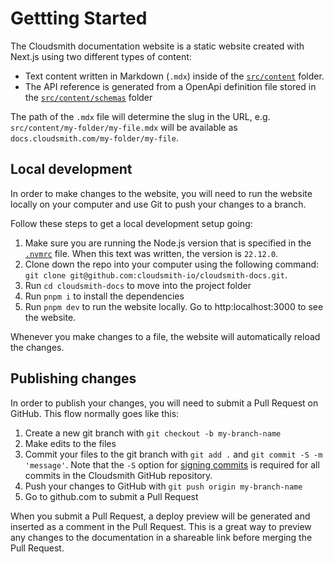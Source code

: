 # Gettting Started

The Cloudsmith documentation website is a static website created with Next.js using two different types of content:

- Text content written in Markdown (`.mdx`) inside of the [`src/content`](./src/content) folder.
- The API reference is generated from a OpenApi definition file stored in the [`src/content/schemas`](./src/content/schemas) folder

The path of the `.mdx` file will determine the slug in the URL, e.g. `src/content/my-folder/my-file.mdx` will be available as `docs.cloudsmith.com/my-folder/my-file`.

## Local development

In order to make changes to the website, you will need to run the website locally on your computer and use Git to push your changes to a branch.

Follow these steps to get a local development setup going:

1. Make sure you are running the Node.js version that is specified in the [`.nvmrc`](./nvmrc) file. When this text was written, the version is `22.12.0`.
2. Clone down the repo into your computer using the following command: `git clone git@github.com:cloudsmith-io/cloudsmith-docs.git`.
3. Run `cd cloudsmith-docs` to move into the project folder
4. Run `pnpm i` to install the dependencies
5. Run `pnpm dev` to run the website locally. Go to http:localhost:3000 to see the website.

Whenever you make changes to a file, the website will automatically reload the changes.

## Publishing changes

In order to publish your changes, you will need to submit a Pull Request on GitHub. This flow normally goes like this:

1. Create a new git branch with `git checkout -b my-branch-name`
2. Make edits to the files
3. Commit your files to the git branch with `git add .` and `git commit -S -m 'message'`. Note that the `-S` option for [signing commits](https://docs.github.com/en/authentication/managing-commit-signature-verification/signing-commits) is required for all commits in the Cloudsmith GitHub repository.
4. Push your changes to GitHub with `git push origin my-branch-name`
5. Go to github.com to submit a Pull Request

When you submit a Pull Request, a deploy preview will be generated and inserted as a comment in the Pull Request. This is a great way to preview any changes to the documentation in a shareable link before merging the Pull Request.
